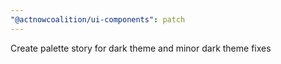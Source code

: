 ```yaml
---
"@actnowcoalition/ui-components": patch
---
```


Create palette story for dark theme and minor dark theme fixes
